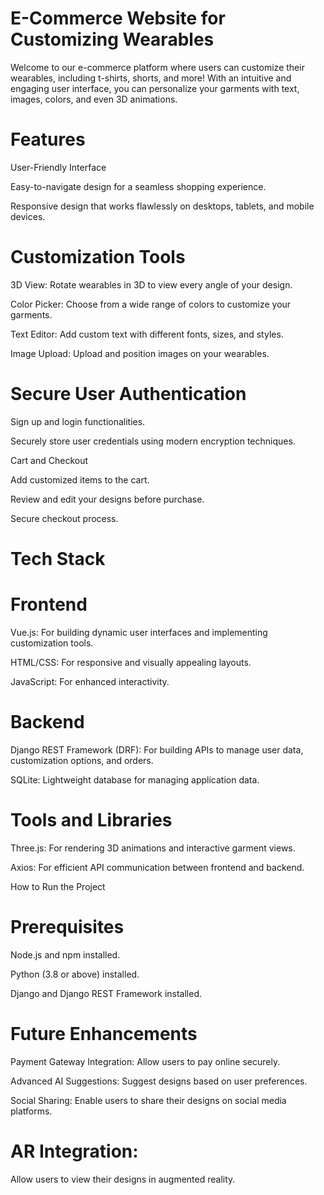 # E-Commerce Website for Customizing Wearables

Welcome to our e-commerce platform where users can customize their wearables, including t-shirts, shorts, and more! With an intuitive and engaging user interface, you can personalize your garments with text, images, colors, and even 3D animations.

# Features

User-Friendly Interface

Easy-to-navigate design for a seamless shopping experience.

Responsive design that works flawlessly on desktops, tablets, and mobile devices.

# Customization Tools

3D View: Rotate wearables in 3D to view every angle of your design.

Color Picker: Choose from a wide range of colors to customize your garments.

Text Editor: Add custom text with different fonts, sizes, and styles.

Image Upload: Upload and position images on your wearables.

# Secure User Authentication

Sign up and login functionalities.

Securely store user credentials using modern encryption techniques.

Cart and Checkout

Add customized items to the cart.

Review and edit your designs before purchase.

Secure checkout process.

# Tech Stack

#  Frontend

Vue.js: For building dynamic user interfaces and implementing customization tools.

HTML/CSS: For responsive and visually appealing layouts.

JavaScript: For enhanced interactivity.

# Backend

Django REST Framework (DRF): For building APIs to manage user data, customization options, and orders.

SQLite: Lightweight database for managing application data.

# Tools and Libraries

Three.js: For rendering 3D animations and interactive garment views.

Axios: For efficient API communication between frontend and backend.

How to Run the Project

# Prerequisites

Node.js and npm installed.

Python (3.8 or above) installed.

Django and Django REST Framework installed.

# Future Enhancements

Payment Gateway Integration: Allow users to pay online securely.

Advanced AI Suggestions: Suggest designs based on user preferences.

Social Sharing: Enable users to share their designs on social media platforms.

# AR Integration: 
Allow users to view their designs in augmented reality.
